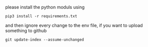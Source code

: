 please install the python moduls using

	pip3 install -r requirements.txt

and then ignore every change to the env file, if you want to upload something to github

	git update-index --assume-unchanged

